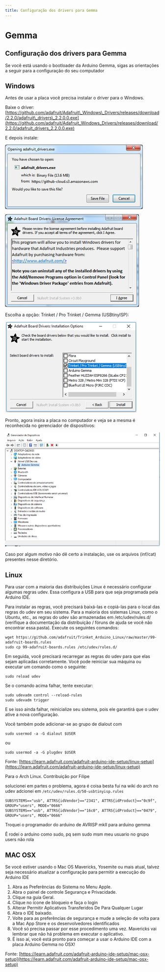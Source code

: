 ```yaml
---
title: Configuração dos drivers para Gemma
---
```


# Gemma

## Configuração dos drivers para Gemma

Se você está usando o bootloader da Arduino Gemma, sigas as orientações a seguir para a configuração do seu computador

## Windows

Antes de usar a placa você precisa instalar o driver para o Windows.

Baixe o driver: [https://github.com/adafruit/Adafruit\_Windows\_Drivers/releases/download/2.2.0/adafruit\_drivers\_2.2.0.0.exe](https://github.com/adafruit/Adafruit_Windows_Drivers/releases/download/2.2.0/adafruit_drivers_2.2.0.0.exe)

E depois instale:

![](../../.gitbook/assets/driver1.png)

![](../../.gitbook/assets/driver2.png)

Escolha a opção: Trinket / Pro Trinket / Gemma \(USBtinyISP\):

![](../../.gitbook/assets/driver3.PNG)

Pronto, agora insira a placa no computador e veja se a mesma é reconhecida no gerenciador de dispositivos:

![](../../.gitbook/assets/driver4.PNG)

Caso por algum motivo não dê certo a instalação, use os arquivos \(inf/cat\) presentes nesse diretório.

## Linux

Para usar com a maioria das distribuições Linux é necessário configurar algumas regras udev. Essa configura a USB para que seja programada pela Arduino IDE.

Para instalar as regras, você precisará baixá-las e copiá-las para o local das regras do udev em seu sistema. Para a maioria dos sistemas Linux, como o Ubuntu, etc., as regras do udev são armazenadas em /etc/udev/rules.d/ \(verifique a documentação da distribuição / fóruns de ajuda se você não encontrar essa pasta\). Execute os seguintes comandos:

```text
wget https://github.com/adafruit/Trinket_Arduino_Linux/raw/master/99-adafruit-boards.rules
sudo cp 99-adafruit-boards.rules /etc/udev/rules.d/
```

Em seguida, você precisará recarregar as regras do udev para que elas sejam aplicadas corretamente. Você pode reiniciar sua máquina ou executar um comando como o seguinte:

```text
sudo reload udev
```

Se o comando acima falhar, tente executar:

```text
sudo udevadm control --reload-rules
sudo udevadm trigger
```

E se isso ainda falhar, reinicialize seu sistema, pois ele garantirá que o udev ative a nova configuração.

Você também pode adicionar-se ao grupo de dialout com

```text
sudo usermod -a -G dialout $USER
```

ou

```text
sudo usermod -a -G plugdev $USER
```

Fonte: [https://learn.adafruit.com/adafruit-arduino-ide-setup/linux-setup](https://learn.adafruit.com/adafruit-arduino-ide-setup/linux-setup)

Para o Arch Linux. Contribuição por Filipe

solucionei em partes o problema, agora é coisa besta fui na wiki do arch no udev adcionei em `/etc/udev/rules.d/50-usbtinyisp.rules`

```text
SUBSYSTEMS=="usb", ATTRS{idVendor}=="2341", ATTRS{idProduct}=="0c9f", GROUP="users", MODE="0666"
SUBSYSTEMS=="usb", ATTRS{idVendor}=="16c0", ATTRS{idProduct}=="0479", GROUP="users", MODE="0666"
```

Troquei o programador do arduino de AVRISP mkII para arduino gemma

Ê rodei o arduino como sudo, pq sem sudo msm meu usuario no grupo users não rola

## MAC OSX

Se você estiver usando o Mac OS Mavericks, Yosemite ou mais atual, talvez seja necessário atualizar a configuração para permitir a execução do Arduino IDE

1. Abra as Preferências do Sistema no Menu Apple.
2. Abra o painel de controle Segurança e Privacidade.
3. Clique na guia Geral.
4. Clique no ícone de bloqueio e faça o login
5. Alterar Permitir Aplicativos Transferidos De Para Qualquer Lugar
6. Abra o IDE baixado.
7. Volte para as preferências de segurança e mude a seleção de volta para a Mac App Store e os desenvolvedores identificados
8. Você só precisa passar por esse procedimento uma vez. Mavericks vai lembrar que não há problema em executar o aplicativo.
9. É isso aí, você está pronto para começar a usar o Arduino IDE com a placa Arduino Gemma no OSX!

Fonte: [https://learn.adafruit.com/adafruit-arduino-ide-setup/mac-osx-setup](https://learn.adafruit.com/adafruit-arduino-ide-setup/mac-osx-setup)

